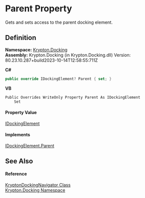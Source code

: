 # Parent Property


Gets and sets access to the parent docking element.



## Definition
**Namespace:** <a href="98399376-cf41-9454-4b4d-4fab2ca20bc7.md">Krypton.Docking</a>  
**Assembly:** Krypton.Docking (in Krypton.Docking.dll) Version: 80.23.10.287+build2023-10-14T12:58:55:711Z

**C#**
``` C#
public override IDockingElement? Parent { set; }
```
**VB**
``` VB
Public Overrides WriteOnly Property Parent As IDockingElement
	Set
```



#### Property Value
<a href="7a8c0862-7f74-27fa-175f-cc894ff97478.md">IDockingElement</a>

#### Implements
<a href="da413c51-4556-4ac8-daef-00617c3e837b.md">IDockingElement.Parent</a>  


## See Also


#### Reference
<a href="6f08c251-cb6b-a0e4-cae2-119443dd287b.md">KryptonDockingNavigator Class</a>  
<a href="98399376-cf41-9454-4b4d-4fab2ca20bc7.md">Krypton.Docking Namespace</a>  
